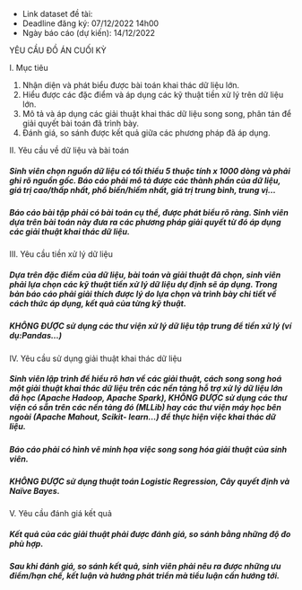- Link dataset đề tài: 
- Deadline đăng ký: 07/12/2022 14h00
- Ngày báo cáo (dự kiến): 14/12/2022

YÊU CẦU ĐỒ ÁN CUỐI KỲ

I.	Mục tiêu
1.	Nhận diện và phát biểu được bài toán khai thác dữ liệu lớn.
2.	Hiểu được các đặc điểm và áp dụng các kỹ thuật tiền xử lý trên dữ liệu lớn.
3.	Mô tả và áp dụng các giải thuật khai thác dữ liệu song song, phân tán để giải quyết
bài toán đã trình bày.
4.	Đánh giá, so sánh được kết quả giữa các phương pháp đã áp dụng.

II.	Yêu cầu về dữ liệu và bài toán

##### Sinh viên chọn nguồn dữ liệu có tối thiểu 5 thuộc tính x 1000 dòng và phải ghi rõ nguồn gốc. Báo cáo phải mô tả được các thành phần của dữ liệu, giá trị cao/thấp nhất, phổ biến/hiếm nhất, giá trị trung bình, trung vị…
#####	Báo cáo bài tập phải có bài toán cụ thể, được phát biểu rõ ràng. Sinh viên dựa trên bài toán này đưa ra các phương pháp giải quyết từ đó áp dụng các giải thuật khai thác dữ liệu.

III.	Yêu cầu tiền xử lý dữ liệu

##### Dựa trên đặc điểm của dữ liệu, bài toán và giải thuật đã chọn, sinh viên phải lựa chọn các kỹ thuật tiền xử lý dữ liệu dự định sẽ áp dụng. Trong bản báo cáo phải giải thích được lý do lựa chọn và trình bày chi tiết về cách thức áp dụng, kết quả của từng kỹ thuật.
##### KHÔNG ĐƯỢC sử dụng các thư viện xử lý dữ liệu tập trung để tiền xử lý (ví dụ:Pandas…)
 
IV.	Yêu cầu sử dụng giải thuật khai thác dữ liệu


#####	Sinh viên lập trình để hiểu rõ hơn về các giải thuật, cách song song hoá một giải thuật khai thác dữ liệu trên các nền tảng hỗ trợ xử lý dữ liệu lớn đã học (Apache Hadoop, Apache Spark), KHÔNG ĐƯỢC sử dụng các thư viện có sẵn trên các nền tảng đó (MLLib) hay các thư viện máy học bên ngoài (Apache Mahout, Scikit- learn…) để thực hiện việc khai thác dữ liệu.
#####	Báo cáo phải có hình vẽ minh họa việc song song hóa giải thuật của sinh viên.
#####	KHÔNG ĐƯỢC sử dụng thuật toán Logistic Regression, Cây quyết định và Naïve Bayes.
V.	Yêu cầu đánh giá kết quả
#####	Kết quả của các giải thuật phải được đánh giá, so sánh bằng những độ đo phù hợp.
#####	Sau khi đánh giá, so sánh kết quả, sinh viên phải nêu ra được những ưu điểm/hạn chế, kết luận và hướng phát triển mà tiểu luận cần hướng tới.
